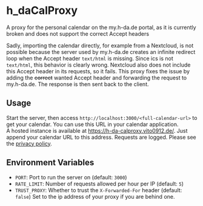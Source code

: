 # h_daCalProxy

A proxy for the personal calendar on the my.h-da.de portal, as it is currently broken and does not support the correct Accept headers

Sadly, importing the calendar directly, for example from a Nextcloud, is not possible because the server used by my.h-da.de creates an infinite redirect loop when the Accept header `text/html` is missing. Since ics is not `text/html`, this behavior is clearly wrong. Nextcloud also does not include this Accept header in its requests, so it fails. This proxy fixes the issue by adding the ~~correct~~ wanted Accept header and forwarding the request to my.h-da.de. The response is then sent back to the client.

## Usage

Start the server, then access `http://localhost:3000/<full-calendar-url>` to get your calendar. You can use this URL in your calendar application.  
A hosted instance is available at https://h-da-calproxy.vito0912.de/. Just append your calendar URL to this address. Requests are logged. Please see the [privacy policy](https://auth.dittmar-ldk.de/if/flow/datenschutz/).

## Environment Variables

- `PORT`: Port to run the server on (default: `3000`)
- `RATE_LIMIT`: Number of requests allowed per hour per IP (default: `5`)
- `TRUST_PROXY`: Whether to trust the `X-Forwarded-For` header (default: `false`) Set to the ip address of your proxy if you are behind one.
